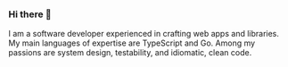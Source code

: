 ### Hi there 👋

I am a software developer experienced in crafting web apps and libraries. My main languages of expertise are TypeScript and Go.
Among my passions are system design, testability, and idiomatic, clean code.
